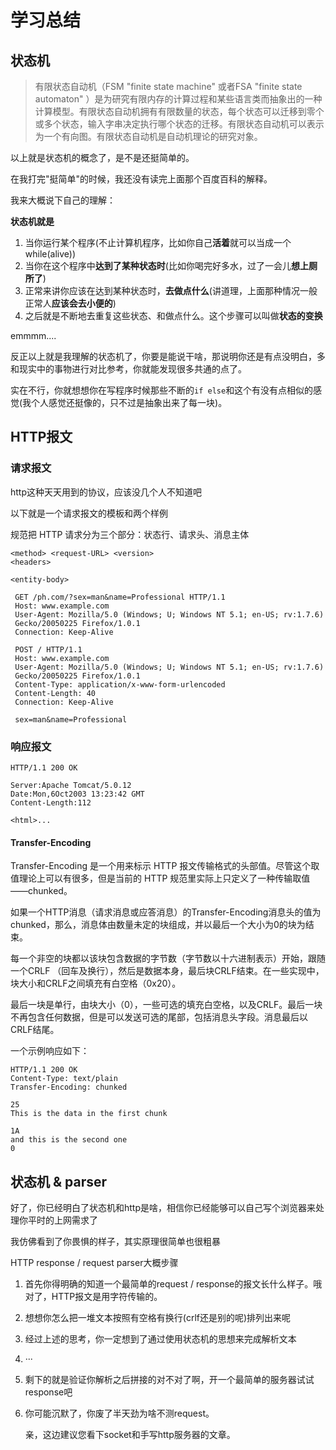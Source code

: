 # 学习总结

## 状态机

> 有限状态自动机（FSM "finite state machine" 或者FSA "finite state automaton" ）是为研究有限内存的计算过程和某些语言类而抽象出的一种计算模型。有限状态自动机拥有有限数量的状态，每个状态可以迁移到零个或多个状态，输入字串决定执行哪个状态的迁移。有限状态自动机可以表示为一个有向图。有限状态自动机是自动机理论的研究对象。

以上就是状态机的概念了，是不是还挺简单的。

在我打完"挺简单"的时候，我还没有读完上面那个百度百科的解释。



我来大概说下自己的理解：

**状态机就是**

1. 当你运行某个程序(不止计算机程序，比如你自己**活着**就可以当成一个while(alive))
2. 当你在这个程序中**达到了某种状态时**(比如你喝完好多水，过了一会儿**想上厕所了**)
3. 正常来讲你应该在达到某种状态时，**去做点什么**(讲道理，上面那种情况一般正常人**应该会去小便的**)
4. 之后就是不断地去重复这些状态、和做点什么。这个步骤可以叫做**状态的变换**



emmmm....



反正以上就是我理解的状态机了，你要是能说干啥，那说明你还是有点没明白，多和现实中的事物进行对比参考，你就能发现很多共通的点了。

实在不行，你就想想你在写程序时候那些不断的`if else`和这个有没有点相似的感觉(我个人感觉还挺像的，只不过是抽象出来了每一块)。



## HTTP报文

> [1]: https://www.ruanyifeng.com/blog/2016/08/http.html	"HTTP 协议入门"
> [2]: https://hit-alibaba.github.io/interview/basic/network/HTTP.html	"HTTP面试整理"

### 请求报文

http这种天天用到的协议，应该没几个人不知道吧

以下就是一个请求报文的模板和两个样例

规范把 HTTP 请求分为三个部分：状态行、请求头、消息主体

```http
<method> <request-URL> <version>
<headers>

<entity-body>
```

```http
 GET /ph.com/?sex=man&name=Professional HTTP/1.1
 Host: www.example.com
 User-Agent: Mozilla/5.0 (Windows; U; Windows NT 5.1; en-US; rv:1.7.6)
 Gecko/20050225 Firefox/1.0.1
 Connection: Keep-Alive
```

```http
 POST / HTTP/1.1
 Host: www.example.com
 User-Agent: Mozilla/5.0 (Windows; U; Windows NT 5.1; en-US; rv:1.7.6)
 Gecko/20050225 Firefox/1.0.1
 Content-Type: application/x-www-form-urlencoded
 Content-Length: 40
 Connection: Keep-Alive

 sex=man&name=Professional  
```

### 响应报文

```http
HTTP/1.1 200 OK

Server:Apache Tomcat/5.0.12
Date:Mon,6Oct2003 13:23:42 GMT
Content-Length:112

<html>...
```

#### Transfer-Encoding

Transfer-Encoding 是一个用来标示 HTTP 报文传输格式的头部值。尽管这个取值理论上可以有很多，但是当前的 HTTP 规范里实际上只定义了一种传输取值——chunked。

如果一个HTTP消息（请求消息或应答消息）的Transfer-Encoding消息头的值为chunked，那么，消息体由数量未定的块组成，并以最后一个大小为0的块为结束。

每一个非空的块都以该块包含数据的字节数（字节数以十六进制表示）开始，跟随一个CRLF （回车及换行），然后是数据本身，最后块CRLF结束。在一些实现中，块大小和CRLF之间填充有白空格（0x20）。

最后一块是单行，由块大小（0），一些可选的填充白空格，以及CRLF。最后一块不再包含任何数据，但是可以发送可选的尾部，包括消息头字段。消息最后以CRLF结尾。

一个示例响应如下：

```http
HTTP/1.1 200 OK
Content-Type: text/plain
Transfer-Encoding: chunked

25
This is the data in the first chunk

1A
and this is the second one
0
```



## 状态机 & parser

好了，你已经明白了状态机和http是啥，相信你已经能够可以自己写个浏览器来处理你平时的上网需求了

我仿佛看到了你畏惧的样子，其实原理很简单也很粗暴



HTTP response / request parser大概步骤

1. 首先你得明确的知道一个最简单的request / response的报文长什么样子。哦对了，HTTP报文是用字符传输的。

2. 想想你怎么把一堆文本按照有空格有换行(crlf还是别的呢)排列出来呢

3. 经过上述的思考，你一定想到了通过使用状态机的思想来完成解析文本

4. ···

5. 剩下的就是验证你解析之后拼接的对不对了啊，开一个最简单的服务器试试response吧

6. 你可能沉默了，你废了半天劲为啥不测request。

   亲，这边建议您看下socket和手写http服务器的文章。